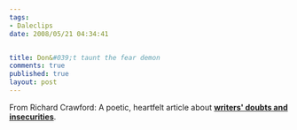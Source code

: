 ```yaml
--- 
tags:
- Daleclips
date: 2008/05/21 04:34:41


title: Don&#039;t taunt the fear demon
comments: true
published: true
layout: post
---
```


From Richard Crawford:  A poetic, heartfelt article about <strong><a href="http://www.mossroot.com/worlds/2008/04/23/dont-taunt-the-fear-demon-its-tacky">writers' doubts and insecurities</a></strong>.
